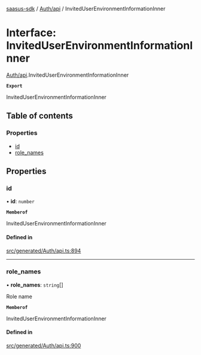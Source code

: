 [saasus-sdk](../README.md) / [Auth/api](../modules/Auth_api.md) / InvitedUserEnvironmentInformationInner

# Interface: InvitedUserEnvironmentInformationInner

[Auth/api](../modules/Auth_api.md).InvitedUserEnvironmentInformationInner

**`Export`**

InvitedUserEnvironmentInformationInner

## Table of contents

### Properties

- [id](Auth_api.InvitedUserEnvironmentInformationInner.md#id)
- [role\_names](Auth_api.InvitedUserEnvironmentInformationInner.md#role_names)

## Properties

### id

• **id**: `number`

**`Memberof`**

InvitedUserEnvironmentInformationInner

#### Defined in

[src/generated/Auth/api.ts:894](https://github.com/saasus-platform/saasus-sdk-javascript/blob/997c544/src/generated/Auth/api.ts#L894)

___

### role\_names

• **role\_names**: `string`[]

Role name

**`Memberof`**

InvitedUserEnvironmentInformationInner

#### Defined in

[src/generated/Auth/api.ts:900](https://github.com/saasus-platform/saasus-sdk-javascript/blob/997c544/src/generated/Auth/api.ts#L900)
